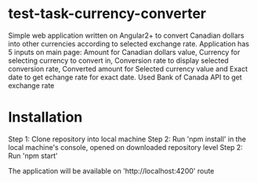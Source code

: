 # test-task-currency-converter

Simple web application written on Angular2+ to convert Canadian dollars into other currencies according to selected exchange rate.
Application has 5 inputs on main page: Amount for Canadian dollars value, Currency for selecting currency to convert in, Conversion rate to display selected conversion rate, Converted amount for Selected currency value and Exact date to get echange rate for exact date. Used Bank of Canada API to get exchange rate

# Installation

Step 1: Clone repository into local machine
Step 2: Run 'npm install' in the local machine's console, opened on downloaded repository level
Step 2: Run 'npm start'

The application will be available on 'http://localhost:4200' route

